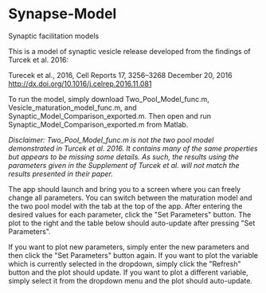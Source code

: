 # Synapse-Model
Synaptic facilitation models

This is a model of synaptic vesicle release developed from the findings of Turcek et al. 2016:

Turecek et al., 2016, Cell Reports 17, 3256–3268
December 20, 2016
http://dx.doi.org/10.1016/j.celrep.2016.11.081

To run the model, simply download Two_Pool_Model_func.m, Vesicle_maturation_model_func.m, and Synaptic_Model_Comparison_exported.m. Then open and run Synaptic_Model_Comparison_exported.m from Matlab.

*Disclaimer: Two_Pool_Model_func.m is not the two pool model demonstrated in Turcek et al. 2016. It contains many of the same properties but appears to be missing some details. As such, the results using the parameters given in the Supplement of Turcek et al. will not match the results presented in their paper.*

The app should launch and bring you to a screen where you can freely change all parameters. You can switch between the maturation model and the two pool model with the tab at the top of the app. After entering the desired values for each parameter, click the "Set Parameters" button. The plot to the right and the table below should auto-update after pressing "Set Parameters".

If you want to plot new parameters, simply enter the new parameters and then click the "Set Parameters" button again. If you want to plot the variable which is currently selected in the dropdown, simply click the "Refresh" button and the plot should update. If you want to plot a different variable, simply select it from the dropdown menu and the plot should auto-update.
